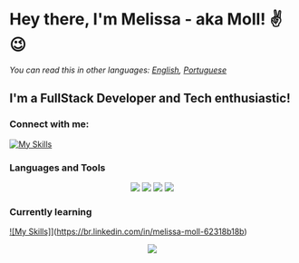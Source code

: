 # Hey there, I'm Melissa - aka Moll! ✌😉

*You can read this in other languages: [English](README.md), [Portuguese](README_PT.md)*

## I'm a FullStack Developer and Tech enthusiastic!


### Connect with me:
[![My Skills](https://skillicons.dev/icons?i=linkedin)](https://br.linkedin.com/in/melissa-moll-62318b18b)

### Languages and Tools
<p align="center">
  <img src="https://skillicons.dev/icons?i=angular,css,html,js,nodejs" />
  <img src="https://skillicons.dev/icons?i=arduino,c,cs,cpp,dotnet,py" />
  <img src="https://skillicons.dev/icons?i=firebase" />
  <img src="https://skillicons.dev/icons?i=figma,git,visualstudio,vscode" />
</p>
  
### Currently learning
[![My Skills]](https://skills.thijs.gg/icons?i=mongodb,react,tensorflow,linux,raspberry)](https://br.linkedin.com/in/melissa-moll-62318b18b)
<p align="center">
  <img src="https://skillicons.dev/icons?i=docker,flutter,linux,mongodb,react,tensorflow" />
</p>
